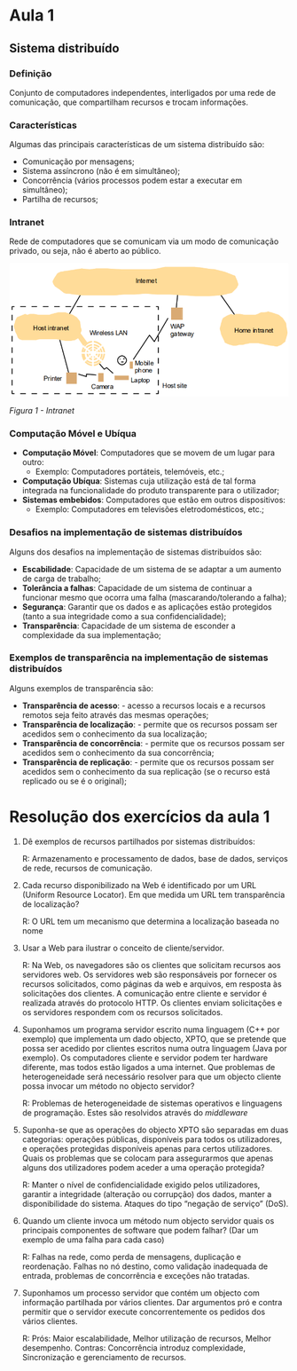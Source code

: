 # Aula 1

## Sistema distribuído

### Definição
Conjunto de computadores independentes, interligados por uma rede de comunicação, que compartilham recursos e trocam informações.

### Características
Algumas das principais características de um sistema distribuído são:
 - Comunicação por mensagens;
 - Sistema assíncrono (não é em simultâneo);
 - Concorrência (vários processos podem estar a executar em simultâneo);
 - Partilha de recursos;

### Intranet
Rede de computadores que se comunicam via um modo de comunicação privado, ou seja, não é aberto ao público.

![](Imagens/intranet.png)

*Figura 1 - Intranet*

### Computação Móvel e Ubíqua
- **Computação Móvel**: Computadores que se movem de um lugar para outro:
   - Exemplo: Computadores portáteis, telemóveis, etc.;
- **Computação Ubíqua**: Sistemas cuja utilização está de tal forma integrada na funcionalidade do produto transparente para o utilizador;
- **Sistemas embebidos**: Computadores que estão em outros dispositivos:
   - Exemplo: Computadores em televisões eletrodomésticos, etc.;


### Desafios na implementação de sistemas distribuídos
Alguns dos desafios na implementação de sistemas distribuídos são:
 - **Escabilidade**: Capacidade de um sistema de se adaptar a um aumento de carga de trabalho;
 - **Tolerância a falhas**: Capacidade de um sistema de continuar a funcionar mesmo que ocorra uma falha (mascarando/tolerando a falha);
 - **Segurança**: Garantir que os dados e as aplicações estão protegidos (tanto a sua integridade como a sua confidencialidade);
 - **Transparência**: Capacidade de um sistema de esconder a complexidade da sua implementação;

### Exemplos de transparência na implementação de sistemas distribuídos
Alguns exemplos de transparência são:
 - **Transparência de acesso**: - acesso a recursos locais e a recursos remotos seja feito através das mesmas operações;
 - **Transparência de localização**: - permite que os recursos possam ser acedidos sem o conhecimento da sua localização;
 - **Transparência de concorrência**: - permite que os recursos possam ser acedidos sem o conhecimento da sua concorrência;
 - **Transparência de replicação**: - permite que os recursos possam ser acedidos sem o conhecimento da sua replicação (se o recurso está replicado ou se é o original);

# Resolução dos exercícios da aula 1
1. Dê exemplos de recursos partilhados por sistemas distribuídos:

   R: Armazenamento e processamento de dados, base de dados, serviços de rede, recursos de comunicação.
2. Cada recurso disponibilizado na Web é identificado por um URL (Uniform Resource Locator). Em que medida um URL tem transparência de localização?

   R: O URL tem um mecanismo que determina a localização baseada no nome
3. Usar a Web para ilustrar o conceito de cliente/servidor.

   R: Na Web, os navegadores são os clientes que solicitam recursos aos servidores web. Os servidores web são responsáveis por fornecer os recursos solicitados, como páginas da web e arquivos, em resposta às solicitações dos clientes. A comunicação entre cliente e servidor é realizada através do protocolo HTTP. Os clientes enviam solicitações e os servidores respondem com os recursos solicitados.
4. Suponhamos um programa servidor escrito numa linguagem (C++ por exemplo) que implementa um dado objecto, XPTO, que se pretende que possa ser acedido por clientes escritos numa outra linguagem (Java por exemplo). Os computadores cliente e servidor podem ter hardware diferente, mas todos estão ligados a uma internet. Que problemas de heterogeneidade será necessário resolver para que um objecto cliente possa invocar um método no objecto servidor?

   R: Problemas de heterogeneidade de sistemas operativos e linguagens de programação. Estes são resolvidos através do *middleware*
5. Suponha-se que as operações do objecto XPTO são separadas em duas categorias: operações públicas, disponíveis para todos os utilizadores, e operações protegidas disponíveis apenas para certos utilizadores. Quais os problemas que se colocam para assegurarmos que apenas alguns dos utilizadores podem aceder a uma operação protegida?

   R: Manter o nível de confidencialidade exigido pelos utilizadores, garantir a integridade (alteração ou corrupção) dos dados, manter a disponibilidade do sistema. Ataques do tipo “negação de serviço” (DoS).
6. Quando um cliente invoca um método num objecto servidor quais os principais componentes de software que podem falhar? (Dar um exemplo de uma falha para cada caso)

   R: Falhas na rede, como perda de mensagens, duplicação e reordenação. Falhas no nó destino, como validação inadequada de entrada, problemas de concorrência e exceções não tratadas.
7. Suponhamos um processo servidor que contém um objecto com informação partilhada por vários clientes. Dar argumentos pró e contra permitir que o servidor execute concorrentemente os pedidos dos vários clientes.

   R: Prós: Maior escalabilidade, Melhor utilização de recursos, Melhor desempenho. Contras: Concorrência introduz complexidade, Sincronização e gerenciamento de recursos.
